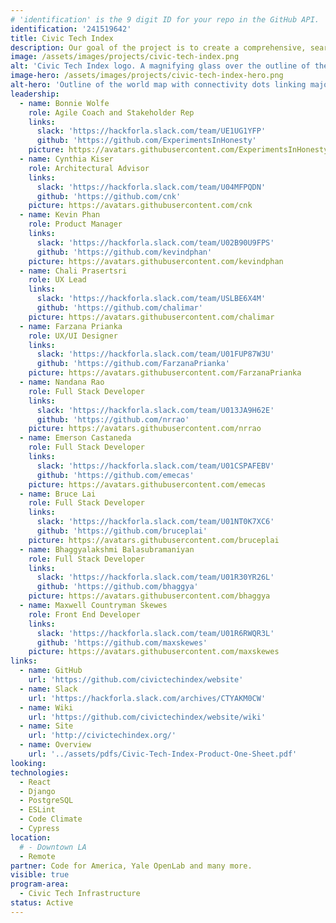 ```yaml
---
# 'identification' is the 9 digit ID for your repo in the GitHub API.
identification: '241519642'
title: Civic Tech Index
description: Our goal of the project is to create a comprehensive, searchable index of all civic tech open source software projects around the world. We have created the framework and an interest list. We are currently working on building out the website and other marketing tools that demonstrate the power of the index.
image: /assets/images/projects/civic-tech-index.png
alt: 'Civic Tech Index logo. A magnifying glass over the outline of the world map on the left "Civic Tech Index" on the right.'
image-hero: /assets/images/projects/civic-tech-index-hero.png
alt-hero: 'Outline of the world map with connectivity dots linking major cities on each continent.'
leadership:
  - name: Bonnie Wolfe
    role: Agile Coach and Stakeholder Rep
    links:
      slack: 'https://hackforla.slack.com/team/UE1UG1YFP'
      github: 'https://github.com/ExperimentsInHonesty'
    picture: https://avatars.githubusercontent.com/ExperimentsInHonesty
  - name: Cynthia Kiser
    role: Architectural Advisor
    links: 
      slack: 'https://hackforla.slack.com/team/U04MFPQDN'
      github: 'https://github.com/cnk'
    picture: https://avatars.githubusercontent.com/cnk
  - name: Kevin Phan
    role: Product Manager
    links:
      slack: 'https://hackforla.slack.com/team/U02B90U9FPS'
      github: 'https://github.com/kevindphan'
    picture: https://avatars.githubusercontent.com/kevindphan
  - name: Chali Prasertsri
    role: UX Lead
    links:
      slack: 'https://hackforla.slack.com/team/USLBE6X4M'
      github: 'https://github.com/chalimar'
    picture: https://avatars.githubusercontent.com/chalimar
  - name: Farzana Prianka
    role: UX/UI Designer
    links:
      slack: 'https://hackforla.slack.com/team/U01FUP87W3U'
      github: 'https://github.com/FarzanaPrianka'
    picture: https://avatars.githubusercontent.com/FarzanaPrianka
  - name: Nandana Rao
    role: Full Stack Developer
    links:
      slack: 'https://hackforla.slack.com/team/U013JA9H62E'
      github: 'https://github.com/nrrao'
    picture: https://avatars.githubusercontent.com/nrrao
  - name: Emerson Castaneda
    role: Full Stack Developer
    links:
      slack: 'https://hackforla.slack.com/team/U01CSPAFEBV'
      github: 'https://github.com/emecas'
    picture: https://avatars.githubusercontent.com/emecas
  - name: Bruce Lai
    role: Full Stack Developer
    links:
      slack: 'https://hackforla.slack.com/team/U01NT0K7XC6'
      github: 'https://github.com/bruceplai'
    picture: https://avatars.githubusercontent.com/bruceplai
  - name: Bhaggyalakshmi Balasubramaniyan
    role: Full Stack Developer 
    links:
      slack: 'https://hackforla.slack.com/team/U01R30YR26L'
      github: 'https://github.com/bhaggya'
    picture: https://avatars.githubusercontent.com/bhaggya
  - name: Maxwell Countryman Skewes
    role: Front End Developer
    links:
      slack: 'https://hackforla.slack.com/team/U01R6RWQR3L'
      github: 'https://github.com/maxskewes'
    picture: https://avatars.githubusercontent.com/maxskewes
links:
  - name: GitHub
    url: 'https://github.com/civictechindex/website'
  - name: Slack
    url: 'https://hackforla.slack.com/archives/CTYAKM0CW'
  - name: Wiki
    url: 'https://github.com/civictechindex/website/wiki'
  - name: Site
    url: 'http://civictechindex.org/'
  - name: Overview
    url: '../assets/pdfs/Civic-Tech-Index-Product-One-Sheet.pdf'
looking:
technologies:
  - React
  - Django
  - PostgreSQL
  - ESLint
  - Code Climate
  - Cypress
location:
  # - Downtown LA
  - Remote
partner: Code for America, Yale OpenLab and many more.
visible: true
program-area: 
  - Civic Tech Infrastructure
status: Active
---
```

